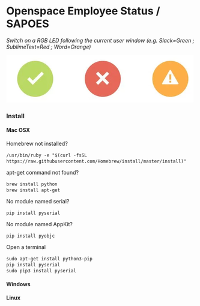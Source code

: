 # Openspace Employee Status / SAPOES

*Switch on a RGB LED following the current user window (e.g. Slack=Green ; SublimeText=Red ; Word=Orange)*

<img src="resources/status.png" />

### Install

#### Mac OSX

Homebrew not installed?

 	/usr/bin/ruby -e "$(curl -fsSL https://raw.githubusercontent.com/Homebrew/install/master/install)"

apt-get command not found?

 	brew install python
	brew install apt-get

No module named serial?

	pip install pyserial

No module named AppKit?

	pip install pyobjc

Open a terminal

	sudo apt-get install python3-pip
	pip install pyserial
	sudo pip3 install pyserial

#### Windows

#### Linux
